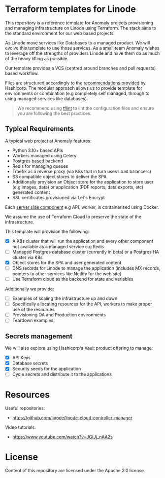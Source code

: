 # Terraform templates for Linode

This repository is a reference template for Anomaly projects provisioning and managing infrastructure on Linode using Terraform. The stack aims to the standard environment for our web based projects.

As Linode move services like Databases to a managed product. We will evolve this template to use those services. As a small team Anomaly wishes to leverage off the strengths of providers Linode and have them do as much of the heavy lifting as possible.

Our template provides a VCS (centred around branches and pull requests) based workflow.

Files are structured accordingly to the [recommendations provided](https://www.terraform.io/language/modules/develop/structure) by Hashicorp. The modular approach allows us to provide template for environments or combination (e.g completely self managed, through to using managed services like databases).

> We recommend using [tflint](https://github.com/terraform-linters/tflint) to lint the configuration files and ensure you are following the best practices.

## Typical Requirements

A typical web project at Anomaly features:

- Python 3.10+ based APIs
- Workers managed using Celery
- Postgres based backend
- Redis for managing queues
- Traefik as a reverse proxy (via K8s that in turn uses Load balancers)
- S3 compatible object stores to deliver the SPA
- Additionally provision an Object store for the application to store user (e.g images, data) or application (PDF reports, data exports, etc) generated content
- SSL certificates provisioned via Let's Encrypt

Each [server side component](https://github.com/anomaly/lab-python-server) e.g API, worker, is containerised using Docker.

We assume the use of Terraform Cloud to preserve the state of the infrastructure.

This template will provision the following:
- [X] A K8s cluster that will run the application and every other component not available as a managed service e.g Redis
- [ ] Managed Postgres database cluster (currently in beta) or a Postgres HA cluster via K8s.
- [X] Object stores for the SPA and user generated content
- [ ] DNS records for Linode to manage the application (includes MX records, pointers to other services like Netlify for the web site)
- [ ] Use Terraform cloud as the backend for state and variables

Additionally we provide:

- [ ] Examples of scaling the infrastructure up and down
- [ ] Specifically allocating resources for the API, workers to make proper use of the resources
- [ ] Provisioning QA and Production environments
- [ ] Teardown examples

## Secrets management

We will also explore using Hashicorp's Vault product offering to manage:
- [X] API Keys
- [X] Database secrets
- [X] Security seeds for the application
- [ ] Cycle secrets and distribute it to the applications

# Resources

Useful repositories:
- https://github.com/linode/linode-cloud-controller-manager


Video tutorials:
- https://www.youtube.com/watch?v=JGtJj_nAA2s

# License
Content of this repository are licensed under the Apache 2.0 license.